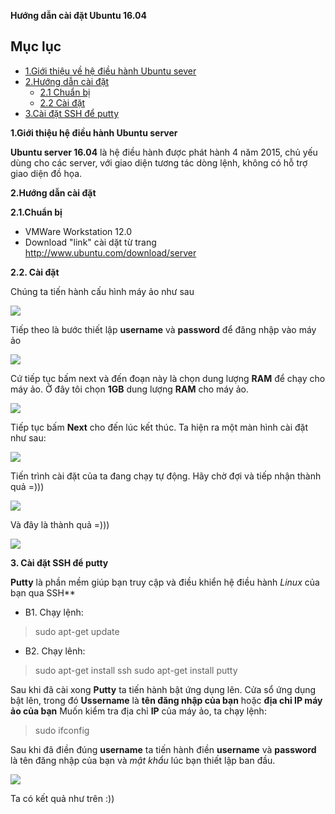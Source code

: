 **Hướng dẫn cài đặt Ubuntu 16.04**

## Mục lục

* [1.Giới thiệu về hệ điều hành Ubuntu sever](#1)
* [2.Hướng dẫn cài đặt](#2)
    * [2.1 Chuẩn bị](#2.1)
    * [2.2 Cài đặt](#2.2)
* [3.Cài đặt SSH để putty](#3)

**1.Giới thiệu hệ điều hành Ubuntu server**

**Ubuntu server 16.04** là hệ điều hành được phát hành 4 năm 2015, chủ yếu dùng cho các server, với giao diện tương tác dòng lệnh, không có hỗ trợ giao diện đồ họa.

**2.Hướng dẫn cài đặt**

**2.1.Chuẩn bị**

* VMWare Workstation 12.0
* Download "link" cài dặt từ trang http://www.ubuntu.com/download/server


**2.2. Cài đặt**

Chúng ta tiến hành cấu hình máy ảo như sau


<img src="https://i.imgur.com/XHUhKs7.png">


Tiếp theo là bước thiết lập **username** và **password** để đăng nhập vào máy ảo


<img src="https://i.imgur.com/RAzlc8d.png">


Cứ tiếp tục bấm next và đến đoạn này là chọn dung lượng **RAM** để chạy cho máy ảo.
Ở đây tôi chọn **1GB** dung lượng **RAM** cho máy ảo.


<img src="https://i.imgur.com/dYTYAk9.png">


Tiếp tục bấm **Next** cho đến lúc kết thúc. Ta hiện ra một màn hình cài đặt như sau:


<img src="https://i.imgur.com/QCYeYp0.png">


Tiến trình cài đặt của ta đang chạy tự động.
Hãy chờ đợi và tiếp nhận thành quả =)))

<img src="https://i.imgur.com/ossrg1v.png">


Và đây là thành quả =)))


<img src="https://i.imgur.com/9eBlmDY.png">


**3. Cài đặt SSH để putty**

**Putty** là phần mềm giúp bạn truy cập và điều khiển hệ điều hành *Linux* của bạn qua SSH**

* B1. Chạy lệnh: 
> sudo apt-get update
* B2. Chạy lênh: 
> sudo apt-get install ssh
> sudo apt-get install putty

Sau khi đã cài xong **Putty** ta tiến hành bật ứng dụng lên.
Cửa sổ ứng dụng bật lên, trong đó **Ussername** là **tên đăng nhập của bạn** hoặc **địa chỉ IP máy ảo của bạn**
Muốn kiểm tra địa chỉ **IP** của máy ảo, ta chạy lệnh:
> sudo ifconfig

Sau khi đã điền đúng **username** ta tiến hành điền **username** và **password** là tên đăng nhập của bạn và *mật khẩu* lúc bạn thiết lập ban đầu.

<img src="https://i.imgur.com/No0Tugt.png">

Ta có kết quả như trên :))



